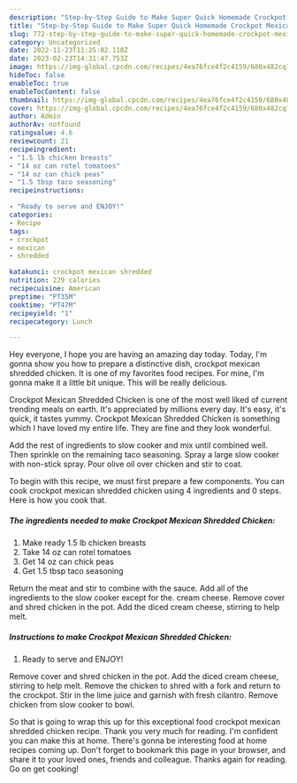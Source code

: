 ```yaml
---
description: "Step-by-Step Guide to Make Super Quick Homemade Crockpot Mexican Shredded Chicken"
title: "Step-by-Step Guide to Make Super Quick Homemade Crockpot Mexican Shredded Chicken"
slug: 772-step-by-step-guide-to-make-super-quick-homemade-crockpot-mexican-shredded-chicken
category: Uncategorized
date: 2022-11-23T11:25:02.118Z
date: 2023-02-23T14:31:47.753Z
image: https://img-global.cpcdn.com/recipes/4ea76fce4f2c4159/680x482cq70/crockpot-mexican-shredded-chicken-recipe-main-photo.jpg
hideToc: false
enableToc: true
enableTocContent: false
thumbnail: https://img-global.cpcdn.com/recipes/4ea76fce4f2c4159/680x482cq70/crockpot-mexican-shredded-chicken-recipe-main-photo.jpg
cover: https://img-global.cpcdn.com/recipes/4ea76fce4f2c4159/680x482cq70/crockpot-mexican-shredded-chicken-recipe-main-photo.jpg
author: Admin
authorAv: notfound
ratingvalue: 4.6
reviewcount: 21
recipeingredient:
- "1.5 lb chicken breasts"
- "14 oz can rotel tomatoes"
- "14 oz can chick peas"
- "1.5 tbsp taco seasoning"
recipeinstructions:

- "Ready to serve and ENJOY!"
categories:
- Recipe
tags:
- crockpot
- mexican
- shredded

katakunci: crockpot mexican shredded 
nutrition: 229 calories
recipecuisine: American
preptime: "PT35M"
cooktime: "PT47M"
recipeyield: "1"
recipecategory: Lunch

---
```



Hey everyone, I hope you are having an amazing day today. Today, I'm gonna show you how to prepare a distinctive dish, crockpot mexican shredded chicken. It is one of my favorites food recipes. For mine, I'm gonna make it a little bit unique. This will be really delicious.

Crockpot Mexican Shredded Chicken is one of the most well liked of current trending meals on earth. It's appreciated by millions every day. It's easy, it's quick, it tastes yummy. Crockpot Mexican Shredded Chicken is something which I have loved my entire life. They are fine and they look wonderful.

Add the rest of ingredients to slow cooker and mix until combined well. Then sprinkle on the remaining taco seasoning. Spray a large slow cooker with non-stick spray. Pour olive oil over chicken and stir to coat.


To begin with this recipe, we must first prepare a few components. You can cook crockpot mexican shredded chicken using 4 ingredients and 0 steps. Here is how you cook that.

<!--inarticleads1-->

##### The ingredients needed to make Crockpot Mexican Shredded Chicken:

1. Make ready 1.5 lb chicken breasts
1. Take 14 oz can rotel tomatoes
1. Get 14 oz can chick peas
1. Get 1.5 tbsp taco seasoning


Return the meat and stir to combine with the sauce. Add all of the ingredients to the slow cooker except for the. cream cheese. Remove cover and shred chicken in the pot. Add the diced cream cheese, stirring to help melt. 

<!--inarticleads2-->

##### Instructions to make Crockpot Mexican Shredded Chicken:


1. Ready to serve and ENJOY!

Remove cover and shred chicken in the pot. Add the diced cream cheese, stirring to help melt. Remove the chicken to shred with a fork and return to the crockpot. Stir in the lime juice and garnish with fresh cilantro. Remove chicken from slow cooker to bowl. 

So that is going to wrap this up for this exceptional food crockpot mexican shredded chicken recipe. Thank you very much for reading. I'm confident you can make this at home. There's gonna be interesting food at home recipes coming up. Don't forget to bookmark this page in your browser, and share it to your loved ones, friends and colleague. Thanks again for reading. Go on get cooking!
